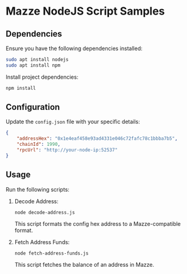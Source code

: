 # Mazze NodeJS Script Samples

## Dependencies

Ensure you have the following dependencies installed:

```bash
sudo apt install nodejs
sudo apt install npm
```

Install project dependencies:
```bash
npm install
```


## Configuration

Update the `config.json` file with your specific details:

```json
{
    "addressHex": "0x1e4eaf458e93ad4331e046c72fafc78c1bbba7b5",
    "chainId": 1990,
    "rpcUrl": "http://your-node-ip:52537"
}
```



## Usage

Run the following scripts:

1. Decode Address:
   ```
   node decode-address.js
   ```
   This script formats the config hex address to a Mazze-compatible format.

2. Fetch Address Funds:
   ```
   node fetch-address-funds.js
   ```
   This script fetches the balance of an address in Mazze.
